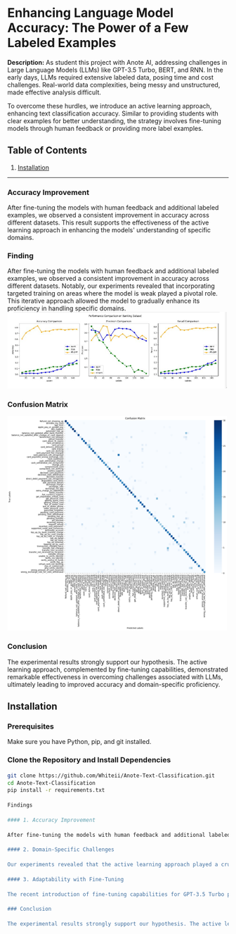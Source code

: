 # Enhancing Language Model Accuracy: The Power of a Few Labeled Examples

**Description:**
As student this project with Anote AI, addressing challenges in Large Language Models (LLMs) like GPT-3.5 Turbo, BERT, and RNN. In the early days, LLMs required extensive labeled data, posing time and cost challenges. Real-world data complexities, being messy and unstructured, made effective analysis difficult.

To overcome these hurdles, we introduce an active learning approach, enhancing text classification accuracy. Similar to providing students with clear examples for better understanding, the strategy involves fine-tuning models through human feedback or providing more label examples.



## Table of Contents

1. [Installation](#installation)
---

### Accuracy Improvement
After fine-tuning the models with human feedback and additional labeled examples, we observed a consistent improvement in accuracy across different datasets. This result supports the effectiveness of the active learning approach in enhancing the models' understanding of specific domains.

### Finding
After fine-tuning the models with human feedback and additional labeled examples, we observed a consistent improvement in accuracy across different datasets. Notably, our experiments revealed that incorporating targeted training on areas where the model is weak played a pivotal role. This iterative approach allowed the model to gradually enhance its proficiency in handling specific domains.
<img src="https://github.com/Whiteii/Anote-Text-Classification/blob/main/Banking%20Dataset/Overall%20Evaluation/OverallEvaluation_Banking.JPG" width="500">





### Confusion Matrix
<img src="https://github.com/Whiteii/Anote-Text-Classification/blob/main/Banking%20Dataset/GPT3.5_Turbo/Evaluation/Confusion%20Matrix%20for%20Banking%20GPT3.5_Turbo%20Prediction.png" width="500">











### Conclusion

The experimental results strongly support our hypothesis. The active learning approach, complemented by fine-tuning capabilities, demonstrated remarkable effectiveness in overcoming challenges associated with LLMs, ultimately leading to improved accuracy and domain-specific proficiency.



















## Installation

### Prerequisites

Make sure you have Python, pip, and git installed.

### Clone the Repository and Install Dependencies

```bash
git clone https://github.com/Whiteii/Anote-Text-Classification.git
cd Anote-Text-Classification
pip install -r requirements.txt

Findings

#### 1. Accuracy Improvement

After fine-tuning the models with human feedback and additional labeled examples, we observed a consistent improvement in accuracy across different datasets. This result supports the effectiveness of the active learning approach in enhancing the models' understanding of specific domains.

#### 2. Domain-Specific Challenges

Our experiments revealed that the active learning approach played a crucial role in addressing domain-specific challenges. The models exhibited increased proficiency in handling intricacies associated with complicated categories in text classification.

#### 3. Adaptability with Fine-Tuning

The recent introduction of fine-tuning capabilities for GPT-3.5 Turbo provided a significant advantage. It allowed us to tailor the models to specific use cases, showcasing the adaptability and customization potential of our approach.

### Conclusion

The experimental results strongly support our hypothesis. The active learning approach, complemented by fine-tuning capabilities, demonstrated remarkable effectiveness in overcoming challenges associated with LLMs, ultimately leading to improved accuracy and domain-specific proficiency.


